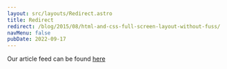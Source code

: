 ```yaml
---
layout: src/layouts/Redirect.astro
title: Redirect
redirect: /blog/2015/08/html-and-css-full-screen-layout-without-fuss/
navMenu: false
pubDate: 2022-09-17
---
```

<div>
Our article feed can be found <a href="/blog/2015/08/html-and-css-full-screen-layout-without-fuss/">here</a>
</div>
